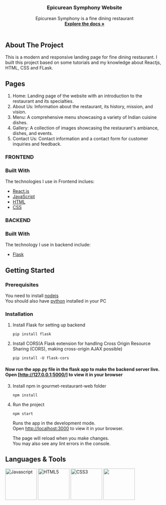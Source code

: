 <div align="center"> 

  <h3 align="center">Epicurean Symphony Website</h3>

  <p align="center">
    Epicurean Symphony is a fine dining restaurant
    <br />
    <a href="https://github.com/StymRjpl/Epicurean_Symphony/edit/master/README.md#"><strong>Explore the docs »</strong></a>
    <br />
    <br />
    
  </p>
</div>

<!-- ABOUT THE PROJECT -->
## About The Project
This is a modern and responsive landing page for fine dining restaurant. I built this project based on some tutorials and my knowledge about Reactjs, HTML, CSS and FLask.
## Pages

1. Home: Landing page of the website with an introduction to the restaurant and its specialties.
2. About Us: Information about the restaurant, its history, mission, and vision.
3. Menu: A comprehensive menu showcasing a variety of Indian cuisine dishes.
4. Gallery: A collection of images showcasing the restaurant's ambiance, dishes, and events.
5. Contact Us: Contact information and a contact form for customer inquiries and feedback.

### FRONTEND
### Built With
The technologies I use in Frontend inclues:
* [React.js](https://reactjs.org/)
* [JavaScript](https://developer.mozilla.org/en-US/docs/Web/JavaScript)
* [HTML](https://developer.mozilla.org/en-US/docs/Web/HTML)
* [CSS](https://developer.mozilla.org/en-US/docs/Web/CSS)

### BACKEND
### Built With
The technology I use in backend include:
* [Flask](https://flask.palletsprojects.com/en/3.0.x/)



<!-- GETTING STARTED -->
## Getting Started


### Prerequisites
You need to install [nodejs](https://nodejs.org/en/)<br>
You should also have [python](https://www.python.org/downloads/release/python-3100/) installed in your PC

### Installation
1. Install Flask for setting up backend
   ```
   pip install flask
   ```
2. Install CORS(A Flask extension for handling Cross Origin Resource Sharing (CORS), making cross-origin AJAX possible)
   ```
   pip install -U flask-cors 
   ```
 #### Now run the app.py file in the flask app to make the backend server live.<br> Open [http://127.0.0.1:5000/] to view it in your browser
  
3. Install npm in gourmet-restaurant-web folder
   ```
   npm install
   ```
4. Run the project
   ```
   npm start
   ```
   Runs the app in the development mode.\
   Open [http://localhost:3000](http://localhost:3000) to view it in your browser.

   The page will reload when you make changes.\
   You may also see any lint errors in the console.


## Languages & Tools

<a href="https://javascript.info/"><img width="100" alt="Javascript" src="https://cdn.jsdelivr.net/gh/devicons/devicon/icons/javascript/javascript-plain.svg" /></a> <a href="https://html.com/html5/"><img width="100" alt="HTML5" src="https://cdn.jsdelivr.net/gh/devicons/devicon/icons/html5/html5-plain-wordmark.svg" /></a> <a href="https://css3.com/"><img width="100" alt="CSS3" src="https://cdn.jsdelivr.net/gh/devicons/devicon/icons/css3/css3-plain-wordmark.svg" /></a> <img width="100" src="https://cdn.jsdelivr.net/gh/devicons/devicon/icons/git/git-original.svg" />
          
